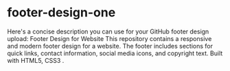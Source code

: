 # footer-design-one
Here's a concise description you can use for your GitHub footer design upload:  Footer Design for Website  This repository contains a responsive and modern footer design for a website. The footer includes sections for quick links, contact information, social media icons, and copyright text. Built with HTML5, CSS3 .
